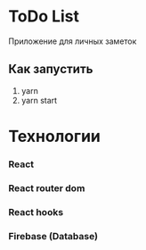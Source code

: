 # ToDo List
Приложение для личных заметок
## Как запустить
1. yarn
2. yarn start
# Технологии
### React
### React router dom
### React hooks
### Firebase (Database)
